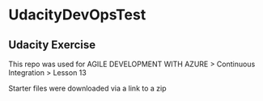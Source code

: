 # UdacityDevOpsTest

## Udacity Exercise 

This repo was used for 
AGILE DEVELOPMENT WITH AZURE > 
Continuous Integration > 
Lesson 13


Starter files were downloaded via a link to a zip


